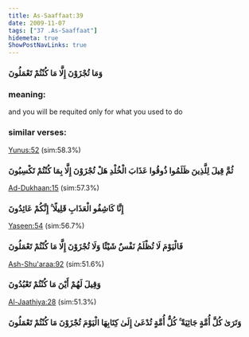```yaml
---
title: As-Saaffaat:39
date: 2009-11-07
tags: ["37 .As-Saaffaat"]
hidemeta: true 
ShowPostNavLinks: true 
---
```

### وَمَا تُجْزَوْنَ إِلَّا مَا كُنْتُمْ تَعْمَلُونَ
### meaning: 
and you will be requited only for what you used to do
### similar verses: 

[Yunus:52](/10/52) (sim:58.3%)

### ثُمَّ قِيلَ لِلَّذِينَ ظَلَمُوا ذُوقُوا عَذَابَ الْخُلْدِ هَلْ تُجْزَوْنَ إِلَّا بِمَا كُنْتُمْ تَكْسِبُونَ

[Ad-Dukhaan:15](/44/15) (sim:57.3%)

### إِنَّا كَاشِفُو الْعَذَابِ قَلِيلًا ۚ إِنَّكُمْ عَائِدُونَ

[Yaseen:54](/36/54) (sim:56.7%)

### فَالْيَوْمَ لَا تُظْلَمُ نَفْسٌ شَيْئًا وَلَا تُجْزَوْنَ إِلَّا مَا كُنْتُمْ تَعْمَلُونَ

[Ash-Shu'araa:92](/26/92) (sim:51.6%)

### وَقِيلَ لَهُمْ أَيْنَ مَا كُنْتُمْ تَعْبُدُونَ

[Al-Jaathiya:28](/45/28) (sim:51.3%)

### وَتَرَىٰ كُلَّ أُمَّةٍ جَاثِيَةً ۚ كُلُّ أُمَّةٍ تُدْعَىٰ إِلَىٰ كِتَابِهَا الْيَوْمَ تُجْزَوْنَ مَا كُنْتُمْ تَعْمَلُونَ
